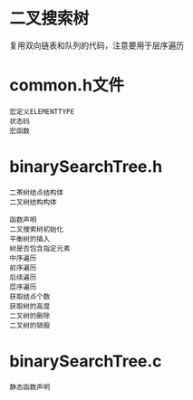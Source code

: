 # 二叉搜索树

复用双向链表和队列的代码，注意要用于层序遍历

# common.h文件

    宏定义ELEMENTTYPE
    状态码
    宏函数

# binarySearchTree.h

    二茶树结点结构体
    二叉树结构构体

    函数声明
    二叉搜索树初始化
    平衡树的插入
    树是否包含指定元素
    中序遍历
    前序遍历
    后续遍历
    层序遍历
    获取结点个数
    获取树的高度
    二叉树的删除
    二叉树的销毁

# binarySearchTree.c

    静态函数声明





